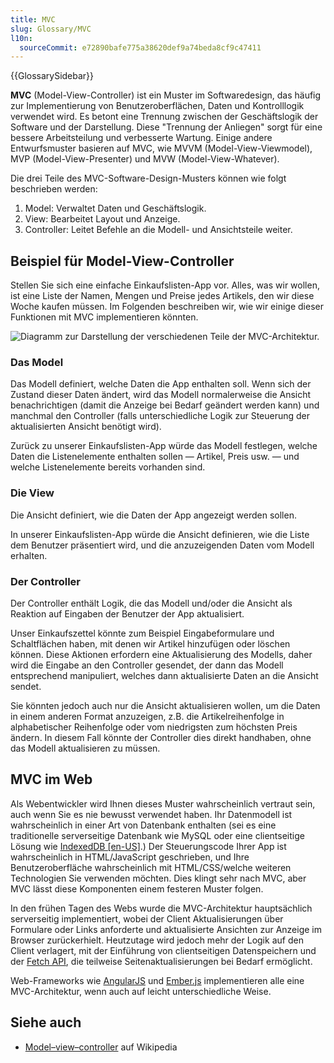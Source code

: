 ```yaml
---
title: MVC
slug: Glossary/MVC
l10n:
  sourceCommit: e72890bafe775a38620def9a74beda8cf9c47411
---
```


{{GlossarySidebar}}

**MVC** (Model-View-Controller) ist ein Muster im Softwaredesign, das häufig zur Implementierung von Benutzeroberflächen, Daten und Kontrolllogik verwendet wird. Es betont eine Trennung zwischen der Geschäftslogik der Software und der Darstellung. Diese "Trennung der Anliegen" sorgt für eine bessere Arbeitsteilung und verbesserte Wartung. Einige andere Entwurfsmuster basieren auf MVC, wie MVVM (Model-View-Viewmodel), MVP (Model-View-Presenter) und MVW (Model-View-Whatever).

Die drei Teile des MVC-Software-Design-Musters können wie folgt beschrieben werden:

1. Model: Verwaltet Daten und Geschäftslogik.
2. View: Bearbeitet Layout und Anzeige.
3. Controller: Leitet Befehle an die Modell- und Ansichtsteile weiter.

## Beispiel für Model-View-Controller

Stellen Sie sich eine einfache Einkaufslisten-App vor. Alles, was wir wollen, ist eine Liste der Namen, Mengen und Preise jedes Artikels, den wir diese Woche kaufen müssen. Im Folgenden beschreiben wir, wie wir einige dieser Funktionen mit MVC implementieren könnten.

![Diagramm zur Darstellung der verschiedenen Teile der MVC-Architektur.](model-view-controller-light-blue.png)

### Das Model

Das Modell definiert, welche Daten die App enthalten soll. Wenn sich der Zustand dieser Daten ändert, wird das Modell normalerweise die Ansicht benachrichtigen (damit die Anzeige bei Bedarf geändert werden kann) und manchmal den Controller (falls unterschiedliche Logik zur Steuerung der aktualisierten Ansicht benötigt wird).

Zurück zu unserer Einkaufslisten-App würde das Modell festlegen, welche Daten die Listenelemente enthalten sollen — Artikel, Preis usw. — und welche Listenelemente bereits vorhanden sind.

### Die View

Die Ansicht definiert, wie die Daten der App angezeigt werden sollen.

In unserer Einkaufslisten-App würde die Ansicht definieren, wie die Liste dem Benutzer präsentiert wird, und die anzuzeigenden Daten vom Modell erhalten.

### Der Controller

Der Controller enthält Logik, die das Modell und/oder die Ansicht als Reaktion auf Eingaben der Benutzer der App aktualisiert.

Unser Einkaufszettel könnte zum Beispiel Eingabeformulare und Schaltflächen haben, mit denen wir Artikel hinzufügen oder löschen können. Diese Aktionen erfordern eine Aktualisierung des Modells, daher wird die Eingabe an den Controller gesendet, der dann das Modell entsprechend manipuliert, welches dann aktualisierte Daten an die Ansicht sendet.

Sie könnten jedoch auch nur die Ansicht aktualisieren wollen, um die Daten in einem anderen Format anzuzeigen, z.B. die Artikelreihenfolge in alphabetischer Reihenfolge oder vom niedrigsten zum höchsten Preis ändern. In diesem Fall könnte der Controller dies direkt handhaben, ohne das Modell aktualisieren zu müssen.

## MVC im Web

Als Webentwickler wird Ihnen dieses Muster wahrscheinlich vertraut sein, auch wenn Sie es nie bewusst verwendet haben. Ihr Datenmodell ist wahrscheinlich in einer Art von Datenbank enthalten (sei es eine traditionelle serverseitige Datenbank wie MySQL oder eine clientseitige Lösung wie [IndexedDB \[en-US\]](/de/docs/Web/API/IndexedDB_API).) Der Steuerungscode Ihrer App ist wahrscheinlich in HTML/JavaScript geschrieben, und Ihre Benutzeroberfläche wahrscheinlich mit HTML/CSS/welche weiteren Technologien Sie verwenden möchten. Dies klingt sehr nach MVC, aber MVC lässt diese Komponenten einem festeren Muster folgen.

In den frühen Tagen des Webs wurde die MVC-Architektur hauptsächlich serverseitig implementiert, wobei der Client Aktualisierungen über Formulare oder Links anforderte und aktualisierte Ansichten zur Anzeige im Browser zurückerhielt. Heutzutage wird jedoch mehr der Logik auf den Client verlagert, mit der Einführung von clientseitigen Datenspeichern und der [Fetch API](/de/docs/Web/API/Fetch_API), die teilweise Seitenaktualisierungen bei Bedarf ermöglicht.

Web-Frameworks wie [AngularJS](https://en.wikipedia.org/wiki/AngularJS) und [Ember.js](https://en.wikipedia.org/wiki/Ember.js) implementieren alle eine MVC-Architektur, wenn auch auf leicht unterschiedliche Weise.

## Siehe auch

- [Model–view–controller](https://en.wikipedia.org/wiki/Model–view–controller) auf Wikipedia
